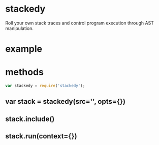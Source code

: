 stackedy
========

Roll your own stack traces and control program execution through AST
manipulation.

example
=======


methods
=======

````javascript
var stackedy = require('stackedy');
````

var stack = stackedy(src='', opts={})
-------------------------------------

stack.include()
---------------

stack.run(context={})
---------------------

